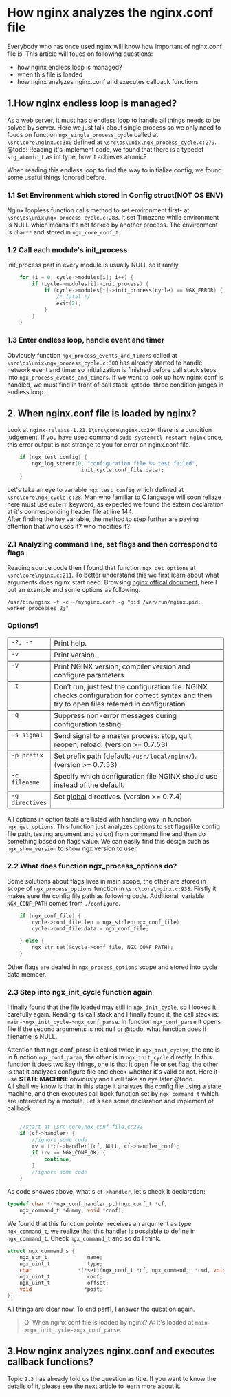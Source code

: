 # How nginx analyzes the nginx.conf file
Everybody who has once used nginx will know how important of nginx.conf file is. This article will foucs on following questions:  
- how nginx endless loop is managed?
- when this file is loaded
- how nginx analyzes nginx.conf and executes callback functions  


## 1.How nginx endless loop is managed?
As a web server, it must has a endless loop to handle all things needs to be solved by server. Here we just talk about single process so we only need to foucs on function `ngx_single_process_cycle` called at `\src\core\nginx.c:380` defined at `\src\os\unix\ngx_process_cycle.c:279`.  
@todo: Reading it's implement code, we found that there is a typedef `sig_atomic_t` as int type, how it achieves atomic?  

When reading this endless loop to find the way to initialize config, we found some useful things ignored before.  

### 1.1 Set Environment which stored in Config struct(NOT OS ENV)
Nginx loopless function calls method to set environment first- at `\src\os\unix\ngx_process_cycle.c:283`. It set Timezone while environment is NULL which means it's not forked by another process. The environment is `char**` and stored in `ngx_core_conf_t`.  

### 1.2 Call each module's init_process
init_process part in every module is usually NULL so it rarely.
```c
    for (i = 0; cycle->modules[i]; i++) {
        if (cycle->modules[i]->init_process) {
            if (cycle->modules[i]->init_process(cycle) == NGX_ERROR) {
                /* fatal */
                exit(2);
            }
        }
    }
```
### 1.3 Enter endless loop, handle event and timer
Obviously function `ngx_process_events_and_timers` called at `\src\os\unix\ngx_process_cycle.c:300` has already started to handle network event and timer so initialization is finished before call stack steps into `ngx_process_events_and_timers`. If we want to look up how nginx.conf is handled, we must find in front of call stack.
@todo: three condition judges in endless loop.

## 2. When nginx.conf file is loaded by nginx?
Look at `nginx-release-1.21.1\src\core\nginx.c:294` there is a condition judgement. If you have used command `sudo systemctl restart nginx` once, this error output is not strange to you for error on nginx.conf file.  
```c
    if (ngx_test_config) {
        ngx_log_stderr(0, "configuration file %s test failed",
                        init_cycle.conf_file.data);
    }
```
Let's take an eye to variable `ngx_test_config` which defined at `\src\core\ngx_cycle.c:28`. Man who familiar to C language will soon reliaze here must use `extern` keyword, as expected we found the extern declaration at it's conrresponding header file at line 144.  
After finding the key variable, the method to step further are paying attention that who uses it? who modifies it?  

### 2.1 Analyzing command line, set flags and then correspond to flags 
Reading source code then I found that function `ngx_get_options` at `\src\core\nginx.c:211`. To better understand this we first learn about what arguments does nginx start need. Browsing [nginx offical document](https://www.nginx.com/resources/wiki/start/topics/tutorials/commandline/), here I put an example and some options as following.  
```shell
/usr/bin/nginx -t -c ~/mynginx.conf -g "pid /var/run/nginx.pid; worker_processes 2;"
```

<div class="section" id="options">
<h3>Options<a class="headerlink" href="#options" title="Permalink to this headline">¶</a></h3>
<table border="1" class="docutils">
<colgroup>
<col width="15%">
<col width="85%">
</colgroup>
<tbody valign="top">
<tr class="row-odd"><td><code class="docutils literal"><span class="pre">-?,</span> <span class="pre">-h</span></code></td>
<td>Print help.</td>
</tr>
<tr class="row-even"><td><code class="docutils literal"><span class="pre">-v</span></code></td>
<td>Print version.</td>
</tr>
<tr class="row-odd"><td><code class="docutils literal"><span class="pre">-V</span></code></td>
<td>Print NGINX version, compiler version and configure parameters.</td>
</tr>
<tr class="row-even"><td><code class="docutils literal"><span class="pre">-t</span></code></td>
<td>Don’t run, just test the configuration file.
NGINX checks configuration for correct syntax and then try to open files referred in configuration.</td>
</tr>
<tr class="row-odd"><td><code class="docutils literal"><span class="pre">-q</span></code></td>
<td>Suppress non-error messages during configuration testing.</td>
</tr>
<tr class="row-even"><td><code class="docutils literal"><span class="pre">-s</span> <span class="pre">signal</span></code></td>
<td>Send signal to a master process: stop, quit, reopen, reload. (version &gt;= 0.7.53)</td>
</tr>
<tr class="row-odd"><td><code class="docutils literal"><span class="pre">-p</span> <span class="pre">prefix</span></code></td>
<td>Set prefix path (default: <code class="docutils literal"><span class="pre">/usr/local/nginx/</span></code>). (version &gt;= 0.7.53)</td>
</tr>
<tr class="row-even"><td><code class="docutils literal"><span class="pre">-c</span> <span class="pre">filename</span></code></td>
<td>Specify which configuration file NGINX should use instead of the default.</td>
</tr>
<tr class="row-odd"><td><code class="docutils literal"><span class="pre">-g</span> <span class="pre">directives</span></code></td>
<td>Set <a class="reference external" href="https://nginx.org/en/docs/http/ngx_http_core_module.html">global</a> directives. (version &gt;= 0.7.4)</td>
</tr>
</tbody>
</table>
</div>

All options in option table are listed with handling way in function `ngx_get_options`. This function just analyzes options to set flags(like config file path, testing argument and so on) from command line and then do something based on flags value.  We can easily find this design such as `ngx_show_version` to show ngx version to user.  

### 2.2 What does function ngx_process_options do?
Some solutions about flags lives in main scope, the other are stored in scope of `ngx_process_options` function in `\src\core\nginx.c:938`. Firstly it makes sure the config file path as following code. Additional, variable `NGX_CONF_PATH` comes from `./configure`.
```c
    if (ngx_conf_file) {
        cycle->conf_file.len = ngx_strlen(ngx_conf_file);
        cycle->conf_file.data = ngx_conf_file;

    } else {
        ngx_str_set(&cycle->conf_file, NGX_CONF_PATH);
    }
```
Other flags are dealed in `ngx_process_options` scope and stored into cycle data member.  

### 2.3 Step into ngx_init_cycle function again
I finally found that the file loaded may still in `ngx_init_cycle`, so I looked it carefully again. Reading its call stack and I finally found it, the call stack is: `main->ngx_init_cycle->ngx_conf_parse`. In function `ngx_conf_parse` it opens file if the second arguments is not null or @todo: what function does if filename is NULL.  

Attention that ngx_conf_parse is called twice in `ngx_init_cyclye`, the one is in function `ngx_conf_param`, the other is in `ngx_init_cycle` directly. In this function it does two key things, one is that it open file or set flag, the other is that it analyzes configure file and check whether it's valid or not. Here it use **STATE MACHINE** obviously and I will take an eye later @todo.  
All shall we know is that in this stage it analyzes the config file using a state machine, and then executes call back function set by `ngx_command_t` which are interested by a module. Let's see some declaration and implement of callback:  
```c

    //start at \src\core\ngx_conf_file.c:292
    if (cf->handler) {
        //ignore some code
        rv = (*cf->handler)(cf, NULL, cf->handler_conf);
        if (rv == NGX_CONF_OK) {
            continue;
        }
        //ignore some code
    }
```
As code showes above, what's `cf->handler`, let's check it declaration:
```c
typedef char *(*ngx_conf_handler_pt)(ngx_conf_t *cf,
    ngx_command_t *dummy, void *conf);
``` 
We found that this function pointer receives an argument as type `ngx_command_t`, we realize that this handler is possiable to define in `ngx_command_t`. Check `ngx_command_t` and so do I think.
```c
struct ngx_command_s {
    ngx_str_t             name;
    ngx_uint_t            type;
    char               *(*set)(ngx_conf_t *cf, ngx_command_t *cmd, void *conf);
    ngx_uint_t            conf;
    ngx_uint_t            offset;
    void                 *post;
};
```
All things are clear now. To end part1, I answer the question again.  
> Q: When nginx.conf file is loaded by nginx?
> A: It's loaded at `main->ngx_init_cycle->ngx_conf_parse`.  

## 3.How nginx analyzes nginx.conf and executes callback functions?  
Topic `2.3` has already told us the question as title. If you want to know the details of it, please see the next article to learn more about it.  
  


